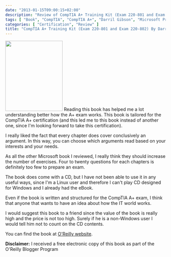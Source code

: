 ```yaml
---
date: "2013-01-15T09:00:15+02:00"
description: "Review of CompTIA A+ Training Kit (Exam 220-801 and Exam 220-802) By Darril Gibson (Microsoft Press)"
tags: [ "Book", "CompTIA", "CompTIA A+", "Darril Gibson", "Microsoft Press" ]
categories: [ "Certification", "Review" ]
title: "CompTIA A+ Training Kit (Exam 220-801 and Exam 220-802) By Darril Gibson (Microsoft Press)"
---
```

<img class="alignleft" alt="" src="http://akamaicovers.oreilly.com/images/9780735662681/cat.gif" width="180" height="220" />
Reading this book has helped me a lot understanding better how the A+ exam works. This book is tailored for the CompTIA A+ certification (and this led me to this book instead of another one, since I'm looking forward to take this certification).

I really liked the fact that every chapter does cover conclusively an argument. In this way, you can choose which arguments read based on your interests and your needs.

As all the other Microsoft book I reviewed, I really think they should increase the number of exercises. Four to twenty questions for each chapters is definitely too few to prepare an exam.

The book does come with a CD, but I have not been able to use it in any useful ways, since I'm a Linux user and therefore I can't play CD designed for Windows and I already had the eBook.

Even if the book is written and structured for the CompTIA A+ exam, I think that anyone that wants to have an idea about how the IT world works.

I would suggest this book to a friend since the value of the book is really high and the price is not too high. Surely if he is a non-Windows user I would tell him not to count on the CD contents.

You can find the book at [O'Reilly website](http://shop.oreilly.com/product/0790145335333.do).

**Disclaimer:** I received a free electronic copy of this book as part of the O'Reilly Blogger Program
